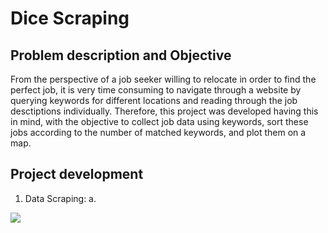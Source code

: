 # Dice Scraping

## Problem description and Objective
From the perspective of a job seeker willing to relocate in order to find the perfect job, it is very time consuming to navigate through a website by querying keywords for different locations and reading through the job desctiptions individually.
Therefore, this project was developed having this in mind, with the objective to collect job data using keywords, sort these jobs according to the number of matched keywords, and plot them on a map.

## Project development

1. Data Scraping:
  a. 
  
 <img src=https://github.com/florin-vasiliu/Houston-Crime-Analysis/blob/master/images/police-cars.jpg>

